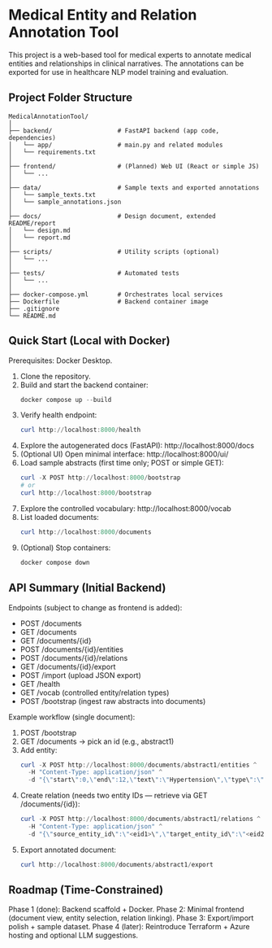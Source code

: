 # Medical Entity and Relation Annotation Tool

This project is a web-based tool for medical experts to annotate medical entities and relationships in clinical narratives. The annotations can be exported for use in healthcare NLP model training and evaluation.

## Project Folder Structure

```
MedicalAnnotationTool/
│
├── backend/                  # FastAPI backend (app code, dependencies)
│   └── app/                  # main.py and related modules
│   └── requirements.txt
│
├── frontend/                 # (Planned) Web UI (React or simple JS)
│   └── ...
│
├── data/                     # Sample texts and exported annotations
│   └── sample_texts.txt
│   └── sample_annotations.json
│
├── docs/                     # Design document, extended README/report
│   └── design.md
│   └── report.md
│
├── scripts/                  # Utility scripts (optional)
│   └── ...
│
├── tests/                    # Automated tests
│   └── ...
│
├── docker-compose.yml        # Orchestrates local services
├── Dockerfile                # Backend container image
├── .gitignore
└── README.md
```

## Quick Start (Local with Docker)

Prerequisites: Docker Desktop.

1. Clone the repository.
2. Build and start the backend container:
	```powershell
	docker compose up --build
	```
3. Verify health endpoint:
	```powershell
	curl http://localhost:8000/health
	```
4. Explore the autogenerated docs (FastAPI): http://localhost:8000/docs
5. (Optional UI) Open minimal interface: http://localhost:8000/ui/
6. Load sample abstracts (first time only; POST or simple GET):
	```powershell
	curl -X POST http://localhost:8000/bootstrap
	# or
	curl http://localhost:8000/bootstrap
	```
7. Explore the controlled vocabulary: http://localhost:8000/vocab
8. List loaded documents:
	```powershell
	curl http://localhost:8000/documents
	```
9. (Optional) Stop containers:
	```powershell
	docker compose down
	```

## API Summary (Initial Backend)
Endpoints (subject to change as frontend is added):
- POST /documents
- GET /documents
- GET /documents/{id}
- POST /documents/{id}/entities
- POST /documents/{id}/relations
- GET /documents/{id}/export
- POST /import (upload JSON export)
- GET /health
- GET /vocab (controlled entity/relation types)
- POST /bootstrap (ingest raw abstracts into documents)

Example workflow (single document):
1. POST /bootstrap
2. GET /documents -> pick an id (e.g., abstract1)
3. Add entity:
	```powershell
	curl -X POST http://localhost:8000/documents/abstract1/entities ^
	  -H "Content-Type: application/json" ^
	  -d "{\"start\":0,\"end\":12,\"text\":\"Hypertension\",\"type\":\"Disease\"}"
	```
4. Create relation (needs two entity IDs — retrieve via GET /documents/{id}):
	```powershell
	curl -X POST http://localhost:8000/documents/abstract1/relations ^
	  -H "Content-Type: application/json" ^
	  -d "{\"source_entity_id\":\"<eid1>\",\"target_entity_id\":\"<eid2>\",\"relation_type\":\"treats\"}"
	```
5. Export annotated document:
	```powershell
	curl http://localhost:8000/documents/abstract1/export
	```

## Roadmap (Time-Constrained)
Phase 1 (done): Backend scaffold + Docker.
Phase 2: Minimal frontend (document view, entity selection, relation linking).
Phase 3: Export/import polish + sample dataset.
Phase 4 (later): Reintroduce Terraform + Azure hosting and optional LLM suggestions.

